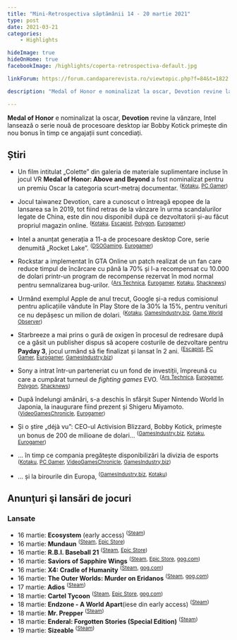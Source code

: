 ```yaml
---
title: "Mini-Retrospectiva săptămânii 14 - 20 martie 2021"
type: post
date: 2021-03-21
categories:
    - Highlights

hideImage: true
hideOnHome: true
facebookImage: /highlights/coperta-retrospectiva-default.jpg

linkForum: https://forum.candaparerevista.ro/viewtopic.php?f=84&t=1822

description: "Medal of Honor e nominalizat la oscar, Devotion revine la vânzare, Intel lansează o serie nouă de procesoare desktop iar Bobby Kotick primește din nou bonus în timp ce angajații sunt concediați."

---
```


**Medal of Honor** e nominalizat la oscar, **Devotion** revine la vânzare, Intel lansează o serie nouă de procesoare desktop iar Bobby Kotick primește din nou bonus în timp ce angajații sunt concediați.

## Știri

* Un film intitulat „Colette” din galeria de materiale suplimentare incluse în jocul VR **Medal of Honor: Above and Beyond** a fost nominalizat pentru un premiu Oscar la categoria scurt-metraj documentar. <sup>([Kotaku](https://kotaku.com/a-short-film-from-medal-of-honor-has-been-nominated-for-1846495186), [PC Gamer](https://www.pcgamer.com/respawn-may-be-the-first-game-developer-to-be-nominated-for-an-oscar/))</sup>

* Jocul taiwanez Devotion, care a cunoscut o întreagă epopee de la lansarea sa în 2019, tot fiind retras de la vânzare în urma scandalurilor legate de China, este din nou disponibil după ce dezvoltatorii și-au făcut propriul magazin online. <sup>([Kotaku](https://kotaku.com/controversial-taiwanese-horror-game-devotion-is-back-an-1846475830), [Escapist](https://www.escapistmagazine.com/v2/devotion-available-again-after-red-candle-games-launches-its-own-eshop/), [Polygon](https://www.polygon.com/22331418/devotion-playable-red-candle-games-store-horror), [Eurogamer](https://www.eurogamer.net/articles/2021-03-15-devotion-returns-to-sale-digitally-two-years-after-it-was-delisted))</sup>

* Intel a anunțat generația a 11-a de procesoare desktop Core, serie denumită „Rocket Lake”. <sup>([DSOGaming](https://www.dsogaming.com/news/intel-officially-announces-its-11th-gen-rocket-lake-s-desktop-cpus-shares-first-party-gaming-benchmarks/), [Eurogamer](https://www.eurogamer.net/articles/digitalfoundry-2021-03-16-intel-reveals-11th-gen-desktop-processors))</sup>

* Rockstar a implementat în GTA Online un patch realizat de un fan care reduce timpul de încărcare cu până la 70% și l-a recompensat cu 10.000 de dolari printr-un program de recompense rezervat în mod normal pentru semnalizarea bug-urilor. <sup>([Ars Technica](https://arstechnica.com/gaming/2021/03/developers-to-update-gta-online-to-address-poor-load-times-after-community-fix/), [Eurogamer](https://www.eurogamer.net/articles/2021-03-15-rockstar-officially-implementing-fan-made-fix-that-massively-reduces-gta-online-load-times), [Kotaku](https://kotaku.com/rockstar-pays-modder-10-000-for-fixing-gta-load-times-1846490008), [Shacknews](https://www.shacknews.com/article/123300/rockstar-liked-the-gta-online-unofficial-load-time-fix-so-much-they-paid-its-creator))</sup>

* Urmând exemplul Apple de anul trecut, Google și-a redus comisionul pentru aplicațiile vândute în Play Store de la 30% la 15%, pentru venituri ce nu depășesc un milion de dolari. <sup>([Kotaku](https://kotaku.com/google-play-halves-its-cut-of-devs-first-1-million-1846489553), [GamesIndustry.biz](https://www.gamesindustry.biz/articles/2021-03-16-google-play-revenue-cut-lowered-to-15-percent-on-first-usd1m), [Game World Observer](https://gameworldobserver.com/2021/03/16/google-cuts-commission-15-devs-making-1-million-per-year))</sup>

* Starbreeze a mai prins o gură de oxigen în procesul de redresare după ce a găsit un publisher dispus să acopere costurile de dezvoltare pentru **Payday 3**, jocul urmând să fie finalizat și lansat în 2 ani. <sup>([Escapist](https://www.escapistmagazine.com/v2/koch-media-signs-co-publishing-deal-with-starbreeze-payday-3-launches-in-2023/), [PC Gamer](https://www.pcgamer.com/payday-3-finally-finds-a-publisher-set-to-release-in-2023), [Eurogamer](https://www.eurogamer.net/articles/2021-03-19-payday-3-now-fully-financed-after-starbreeze-signs-50m-publishing-deal), [GamesIndustry.biz](https://www.gamesindustry.biz/articles/2021-03-19-starbreeze-signs-50m-payday-3-deal-with-koch-media))</sup>

* Sony a intrat într-un parteneriat cu un fond de investiții, împreună cu care a cumpărat turneul de _fighting games_ EVO. <sup>([Ars Technica](https://arstechnica.com/gaming/2021/03/sony-acquires-worlds-largest-fighting-game-tourney-series/), [Eurogamer](https://www.eurogamer.net/articles/2021-03-19-sony-co-buys-fighting-game-tournament-evo), [Polygon](https://www.polygon.com/22338772/sony-buys-evo-evo-online-2021-rts-endeavor-deal-tony-tom-cannon), [Shacknews](https://www.shacknews.com/article/123373/evo-acquired-by-sony-esports-group-rts-online-event-planned-for-august-2021))</sup>

* După îndelungi amânări, s-a deschis în sfârșit Super Nintendo World în Japonia, la inaugurare fiind prezent și Shigeru Miyamoto. <sup>([VideoGamesChronicle](https://www.videogameschronicle.com/news/shigeru-miyamoto-officially-opens-nintendo-world-after-the-pandemic-i-hope-the-entire-world-will-visit/), [Eurogamer](https://www.eurogamer.net/articles/2021-03-18-super-nintendo-world-held-its-official-opening-ceremony-today))</sup>

* Și o știre „déjà vu”: CEO-ul Activision Blizzard, Bobby Kotick, primește un bonus de 200 de milioane de dolari... <sup>([GamesIndustry.biz](https://www.gamesindustry.biz/articles/2021-03-17-activision-blizzard-ceo-bobby-kotick-reportedly-due-to-receive-usd200-million-payout), [Kotaku](https://kotaku.com/activision-blizzard-ceo-to-get-even-bigger-bonuses-whil-1846493910), [Eurogamer](https://www.eurogamer.net/articles/2021-03-20-as-activision-blizzard-boss-bobby-kotick-is-poised-to-earn-a-bonus-worth-millions-of-dollars-staff-brace-themselves-for-layoffs-across-europe))</sup>
* ... în timp ce compania pregătește disponibilizări la divizia de esports <sup>([Kotaku](https://kotaku.com/activision-blizzard-esports-announces-layoffs-1846485267), [PC Gamer](https://www.pcgamer.com/activision-blizzard-lays-off-roughly-50-esports-employees-as-online-events-grow-in-priority), [VideoGamesChronicle](https://www.videogameschronicle.com/news/activision-blizzard-may-have-laid-off-almost-2-of-its-staff-in-new-round-of-cuts/), [GamesIndustry.biz](https://www.gamesindustry.biz/articles/2021-03-16-activision-blizzard-lays-off-50))</sup>
* ... și la birourile din Europa, <sup>([GamesIndustry.biz](https://www.gamesindustry.biz/articles/2021-03-19-activision-blizzard-preps-for-layoffs-at-european-offices), [Kotaku](https://kotaku.com/report-more-layoffs-as-activision-blizzard-closes-euro-1846516005))</sup>


## Anunţuri şi lansări de jocuri
### Lansate
* 16 martie: **Ecosystem** (early access) <sup>([Steam](https://store.steampowered.com/app/1133120/Ecosystem/))</sup>
* 16 martie: **Mundaun** <sup>([Steam](https://store.steampowered.com/app/720350/Mundaun/), [Epic Store](https://www.epicgames.com/store/en-US/p/mundaun))</sup>
* 16 martie: **R.B.I. Baseball 21** <sup>([Steam](https://store.steampowered.com/app/1462150/RBI_Baseball_21/), [Epic Store](https://www.epicgames.com/store/en-US/p/rbi-baseball-21))</sup>
* 16 martie: **Saviors of Sapphire Wings** <sup>([Steam](https://store.steampowered.com/app/1363840/Saviors_of_Sapphire_Wings__Stranger_of_Sword_City_Revisited/), [Epic Store](https://www.epicgames.com/store/en-US/p/saviors-of-sapphire-wings-and-strangers-of-sword-city-revisited), [gog.com](https://www.gog.com/game/saviors_of_sapphire_wings_stranger_of_sword_city_revisited))</sup>
* 16 martie: **X4: Cradle of Humanity** <sup>([Steam](https://store.steampowered.com/app/1288460/X4_Cradle_of_Humanity/), [gog.com](https://www.gog.com/game/x4_cradle_of_humanity))</sup>
* 16 martie: **The Outer Worlds: Murder on Eridanos** <sup>([Steam](https://store.steampowered.com/app/1393111/The_Outer_Worlds_Murder_on_Eridanos/), [gog.com](https://www.gog.com/game/the_outer_worlds_murder_on_eridanos))</sup>
* 17 martie: **Adios** <sup>([Steam](https://store.steampowered.com/app/1271400/Adios/))</sup>
* 18 martie: **Cartel Tycoon** <sup>([Steam](https://store.steampowered.com/app/1220140/Cartel_Tycoon/), [Epic Store](https://www.epicgames.com/store/en-US/p/cartel-tycoon), [gog.com](https://www.gog.com/game/cartel_tycoon))</sup>
* 18 martie: **Endzone - A World Apart**(iese din early access) <sup>([Steam](https://store.steampowered.com/app/933820/Endzone__A_World_Apart/))</sup>
* 18 martie: **Mr. Prepper** <sup>([Steam](https://store.steampowered.com/app/761830/Mr_Prepper/))</sup>
* 18 martie: **Enderal: Forgotten Stories (Special Edition)** <sup>([Steam](https://store.steampowered.com/app/976620/Enderal_Forgotten_Stories_Special_Edition/))</sup>
* 19 martie: **Sizeable** <sup>([Steam](https://store.steampowered.com/app/1333910/Sizeable/))</sup>